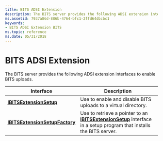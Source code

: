 ```yaml
---
title: BITS ADSI Extension
description: The BITS server provides the following ADSI extension interfaces to enable BITS uploads.
ms.assetid: 7937a86d-886b-4764-bfc1-2ffd64dbcbc1
keywords:
- BITS ADSI Extension BITS
ms.topic: reference
ms.date: 05/31/2018
---
```


# BITS ADSI Extension

The BITS server provides the following ADSI extension interfaces to enable BITS uploads.



| Interface                                                        | Description                                                                                                                                    |
|------------------------------------------------------------------|------------------------------------------------------------------------------------------------------------------------------------------------|
| [**IBITSExtensionSetup**](/windows/desktop/api/Bitscfg/nn-bitscfg-ibitsextensionsetup)               | Use to enable and disable BITS uploads to a virtual directory.                                                                                 |
| [**IBITSExtensionSetupFactory**](/windows/desktop/api/Bitscfg/nn-bitscfg-ibitsextensionsetupfactory) | Use to retrieve a pointer to an [**IBITSExtensionSetup**](/windows/desktop/api/Bitscfg/nn-bitscfg-ibitsextensionsetup) interface in a setup program that installs the BITS server. |



 

 

 




